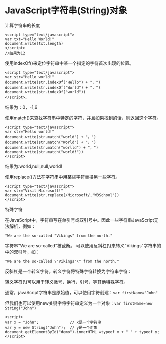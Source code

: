 # JavaScript字符串(String)对象 #
计算字符串的长度

	
	<script type="text/javascript">
	var txt="Hello World!"
	document.write(txt.length)
	</script>
	//结果为12
使用indexOf()来定位字符串中某一个指定的字符首次出现的位置。

	<script type="text/javascript">
	var str="Hello world!"
	document.write(str.indexOf("Hello") + "，")
	document.write(str.indexOf("World") + "，")
	document.write(str.indexOf("world"))	
	</script>、
结果为：0，-1,6

使用match()来查找字符串中特定的字符，并且如果找到的话，则返回这个字符。
	
	<script type="text/javascript">
	var str="Hello world!"
	document.write(str.match("world") + "，")
	document.write(str.match("World") + "，")
	document.write(str.match("worlld") + "，")
	document.write(str.match("world!"))
	</script>
结果为:world,null,null,world!

使用replace()方法在字符串中用某些字符替换另一些字符。

	<script type="text/javascript">
	var str="Visit Microsoft!"
	document.write(str.replace(/Microsoft/,"W3School"))
	</script>

特殊字符

在JavaScript中，字符串写在单引号或双引号中。因此一些字符串JavaScript无法解析，例如：
		
	"We are the so-called "Vikings" from the north."
字符串"We are so-called"被截断。
可以使用反斜杠(\\)来转义"Vikings"字符串的中的双引号，如：
	
	"We are the so-called \"Vikings"\" from the north."
反斜杠是一个转义字符。转义字符将特殊字符转换为字符串字符：

转义字符(\\)可以用于转义撇号，换行，引号，等其他特殊字符。

通常，javaScript字符串是原始值，可以使用字符创建：`var firstName="John"`

但我们也可以使用new关键字将字符串定义为一个对象：`var firstName=new String("John")`

	<script>
	var x = "John";              // x是一个字符串
	var y = new String("John");  // y是一个对象
	document.getElementById("demo").innerHTML =typeof x + " " + typeof y;
	</script>